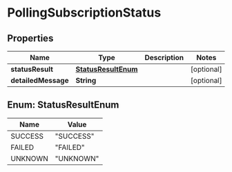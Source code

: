 # PollingSubscriptionStatus

## Properties
Name | Type | Description | Notes
------------ | ------------- | ------------- | -------------
**statusResult** | [**StatusResultEnum**](#StatusResultEnum) |  |  [optional]
**detailedMessage** | **String** |  |  [optional]

<a name="StatusResultEnum"></a>
## Enum: StatusResultEnum
Name | Value
---- | -----
SUCCESS | &quot;SUCCESS&quot;
FAILED | &quot;FAILED&quot;
UNKNOWN | &quot;UNKNOWN&quot;
